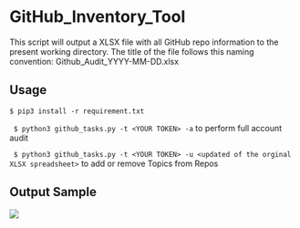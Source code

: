 # GitHub_Inventory_Tool

This script will output a XLSX file with all GitHub repo information to the present working directory.
The title of the file follows this naming convention: Github_Audit_YYYY-MM-DD.xlsx

## Usage

``` $ pip3 install -r requirement.txt ```

``` $ python3 github_tasks.py -t <YOUR TOKEN> -a``` to perform full account audit

``` $ python3 github_tasks.py -t <YOUR TOKEN> -u <updated of the orginal XLSX spreadsheet>``` to add or remove Topics from Repos

## Output Sample

<img src="sample.png" />
